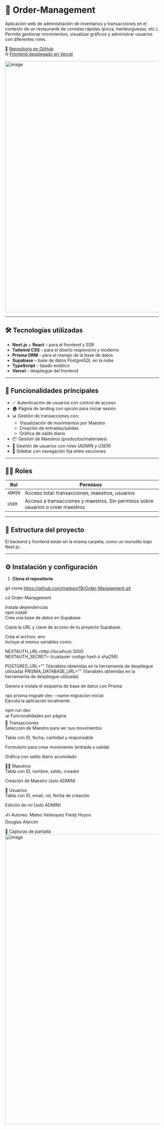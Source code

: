 # 🍕 Order-Management

Aplicación web de administración de inventarios y transacciones en el contexto de un restaurante de comidas rápidas (pizza, hamburguesas, etc.). Permite gestionar movimientos, visualizar gráficos y administrar usuarios con diferentes roles.  
  
🔗 [Repositorio en GitHub](https://github.com/mateovr19/Order-Management.git)    
🌐 [Frontend desplegado en Vercel](https://foodsmanager-order-managements.vercel.app)  
  
<img width="1768" height="819" alt="image" src="https://github.com/user-attachments/assets/7750bcc8-97a5-4ba4-afdb-7da593c2d3c3" />  

  
---  
  
## 🛠️ Tecnologías utilizadas  
  
- **Next.js** + **React** – para el frontend y SSR  
- **Tailwind CSS** – para el diseño responsivo y moderno  
- **Prisma ORM** – para el manejo de la base de datos  
- **Supabase** – base de datos PostgreSQL en la nube  
- **TypeScript** – tipado estático  
- **Vercel** – despliegue del frontend  
  
---  
  
## 🚀 Funcionalidades principales  
  
- ✅ Autenticación de usuarios con control de acceso  
- 🏠 Página de landing con opción para iniciar sesión  
- 📊 Gestión de transacciones con:  
  - Visualización de movimientos por Maestro  
  - Creación de entradas/salidas  
  - Gráfica de saldo diario  
- 📦 Gestión de Maestros (productos/materiales)  
- 👥 Gestión de usuarios con roles (ADMIN y USER)  
- 🧭 Sidebar con navegación fija entre secciones  
  
---  
  
## 🧑‍💼 Roles  
  
| Rol   | Permisos                                                                 |
|--------|--------------------------------------------------------------------------|
| `ADMIN` | Acceso total: transacciones, maestros, usuarios                         |
| `USER`  | Acceso a transacciones y maestros. Sin permisos sobre usuarios o crear maestros |
  
---  
  
## 📂 Estructura del proyecto  
  
El backend y frontend están en la misma carpeta, como un monolito bajo Next.js:  
  
---  
  
## ⚙️ Instalación y configuración  
  
1. **Clona el repositorio**    
  
git clone https://github.com/mateovr19/Order-Management.git  

  
cd Order-Management
  
Instala dependencias  
npm install  
Crea una base de datos en Supabase  
  
Copia la URL y clave de acceso de tu proyecto Supabase.  
  
Crea el archivo .env  
Incluye al menos variables como:  

NEXTAUTH_URL=http://localhost:3000  
NEXTAUTH_SECRET= (cualquier codigo hash ó sha256)
  
POSTGRES_URL=""  (Variables obtenidas en la herramienta de despliegue utilizada)
PRISMA_DATABASE_URL=""  (Variables obtenidas en la herramienta de despliegue utilizada)
  
Genera e instala el esquema de base de datos con Prisma  
  
npx prisma migrate dev --name migracion-inicial  
Ejecuta la aplicación localmente  
  
  
npm run dev  
📊 Funcionalidades por página  
🔄 Transacciones  
Selección de Maestro para ver sus movimientos  
  
Tabla con ID, fecha, cantidad y responsable  
  
Formulario para crear movimiento (entrada o salida)  
  
Gráfica con saldo diario acumulado  
  
👨‍🏭 Maestros  
Tabla con ID, nombre, saldo, creador  
  
Creación de Maestro (solo ADMIN)  
  
👤 Usuarios  
Tabla con ID, email, rol, fecha de creación  
  
Edición de rol (solo ADMIN)  
  
  
✍️ Autores:
Mateo Velásquez
Fredy Hoyos  
Douglas Alarcón   
  
📸 Capturas de pantalla  
<img width="1844" height="946" alt="image" src="https://github.com/user-attachments/assets/1c6763c8-1850-450d-b0de-33cae0af4d27" />

